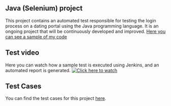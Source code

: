 ## Java (Selenium) project

This project contains an automated test responsible for testing the login process on a dating portal using the Java programming language. It is an ongoing project that will be continuously developed and improved. [Here you can see a sample of my code](https://github.com/BeataSmolinska/ChrzescijanskaRandkaQA/blob/main/ChrzescijanskaRandkaQA/src/test/java/chrzescijanksaRandka/testScenarios/LoginTest.java)

## Test video
Here you can watch how a sample test is executed using Jenkins, and an automated report is generated.
[![Click here to watch](thumbnail_url)](https://drive.google.com/file/d/1iqjgD2_YqJ9pjq-EsHEjjhQZMphff-ix/view?usp=sharing)

## Test Cases

You can find the test cases for this project [here](https://drive.google.com/drive/u/0/folders/1e4OJhXK4SUNeyUJIwPBIXQFWeK5lQRj8).

